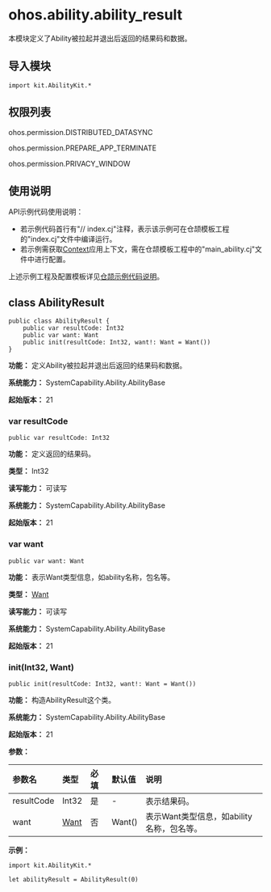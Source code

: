 # ohos.ability.ability_result

本模块定义了Ability被拉起并退出后返回的结果码和数据。

## 导入模块

```cangjie
import kit.AbilityKit.*
```

## 权限列表

ohos.permission.DISTRIBUTED_DATASYNC

ohos.permission.PREPARE_APP_TERMINATE

ohos.permission.PRIVACY_WINDOW

## 使用说明

API示例代码使用说明：

- 若示例代码首行有"// index.cj"注释，表示该示例可在仓颉模板工程的"index.cj"文件中编译运行。
- 若示例需获取[Context](./cj-apis-app-ability-ui_ability.md#class-context)应用上下文，需在仓颉模板工程中的"main_ability.cj"文件中进行配置。

上述示例工程及配置模板详见[仓颉示例代码说明](../../cj-development-intro.md#仓颉示例代码说明)。

## class AbilityResult

```cangjie
public class AbilityResult {
    public var resultCode: Int32
    public var want: Want
    public init(resultCode: Int32, want!: Want = Want())
}
```

**功能：** 定义Ability被拉起并退出后返回的结果码和数据。

**系统能力：** SystemCapability.Ability.AbilityBase

**起始版本：** 21

### var resultCode

```cangjie
public var resultCode: Int32
```

**功能：** 定义返回的结果码。

**类型：** Int32

**读写能力：** 可读写

**系统能力：** SystemCapability.Ability.AbilityBase

**起始版本：** 21

### var want

```cangjie
public var want: Want
```

**功能：** 表示Want类型信息，如ability名称，包名等。

**类型：** [Want](cj-apis-app-ability-want.md#class-want)

**读写能力：** 可读写

**系统能力：** SystemCapability.Ability.AbilityBase

**起始版本：** 21

### init(Int32, Want)

```cangjie
public init(resultCode: Int32, want!: Want = Want())
```

**功能：** 构造AbilityResult这个类。

**系统能力：** SystemCapability.Ability.AbilityBase

**起始版本：** 21

**参数：**

|参数名|类型|必填|默认值|说明|
|:---|:---|:---|:---|:---|
|resultCode|Int32|是|-|表示结果码。|
|want|[Want](cj-apis-app-ability-want.md#class-want)|否|Want()|表示Want类型信息，如ability名称，包名等。|

**示例：**

<!-- compile -->
```cangjie
import kit.AbilityKit.*

let abilityResult = AbilityResult(0)
